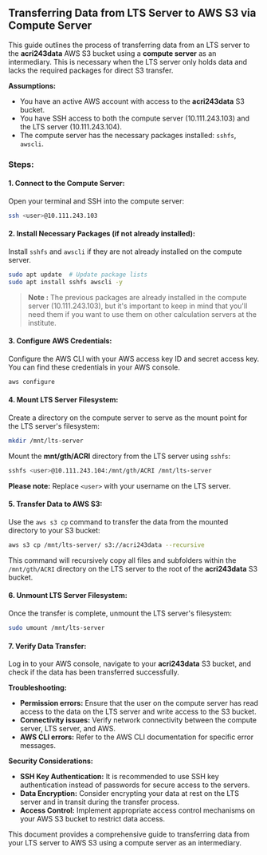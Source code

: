 ## Transferring Data from LTS Server to AWS S3 via Compute Server

This guide outlines the process of transferring data from an LTS server to the **acri243data** AWS S3 bucket using a **compute server** as an intermediary. This is necessary when the LTS server only holds data and lacks the required packages for direct S3 transfer.

**Assumptions:**

* You have an active AWS account with access to the **acri243data** S3 bucket.
* You have SSH access to both the compute server (10.111.243.103) and the LTS server (10.111.243.104).
* The compute server has the necessary packages installed: `sshfs`, `awscli`.

### Steps:

#### 1. Connect to the Compute Server:

Open your terminal and SSH into the compute server:

```bash
ssh <user>@10.111.243.103
```

#### 2. Install Necessary Packages (if not already installed):

Install `sshfs` and `awscli` if they are not already installed on the compute server.

```bash
sudo apt update  # Update package lists
sudo apt install sshfs awscli -y 
```

> **Note :** The previous packages are already installed in the compute server (10.111.243.103), but it's important to keep in mind that you'll need them if you want to use them on other calculation servers at the institute.

#### 3. Configure AWS Credentials:

Configure the AWS CLI with your AWS access key ID and secret access key. You can find these credentials in your AWS console.

```bash
aws configure
```

#### 4. Mount LTS Server Filesystem:

Create a directory on the compute server to serve as the mount point for the LTS server's filesystem:

```bash
mkdir /mnt/lts-server
```

Mount the **mnt/gth/ACRI** directory from the LTS server using `sshfs`:

```bash
sshfs <user>@10.111.243.104:/mnt/gth/ACRI /mnt/lts-server
```

**Please note:** Replace `<user>` with your username on the LTS server.

#### 5. Transfer Data to AWS S3:

Use the `aws s3 cp` command to transfer the data from the mounted directory to your S3 bucket:

```bash
aws s3 cp /mnt/lts-server/ s3://acri243data --recursive
```

This command will recursively copy all files and subfolders within the `/mnt/gth/ACRI` directory on the LTS server to the root of the **acri243data** S3 bucket.

#### 6. Unmount LTS Server Filesystem:

Once the transfer is complete, unmount the LTS server's filesystem:

```bash
sudo umount /mnt/lts-server
```

#### 7. Verify Data Transfer:

Log in to your AWS console, navigate to your **acri243data** S3 bucket, and check if the data has been transferred successfully.

**Troubleshooting:**

* **Permission errors:** Ensure that the user on the compute server has read access to the data on the LTS server and write access to the S3 bucket.
* **Connectivity issues:** Verify network connectivity between the compute server, LTS server, and AWS.
* **AWS CLI errors:** Refer to the AWS CLI documentation for specific error messages.

**Security Considerations:**

* **SSH Key Authentication:** It is recommended to use SSH key authentication instead of passwords for secure access to the servers.
* **Data Encryption:** Consider encrypting your data at rest on the LTS server and in transit during the transfer process.
* **Access Control:** Implement appropriate access control mechanisms on your AWS S3 bucket to restrict data access. 

This document provides a comprehensive guide to transferring data from your LTS server to AWS S3 using a compute server as an intermediary. 
